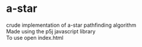 # a-star
crude implementation of a-star pathfinding algorithm  
Made using the p5j javascript library  
To use open index.html  
